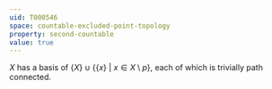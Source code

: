 ```yaml
---
uid: T000546
space: countable-excluded-point-topology
property: second-countable
value: true
---
```

$X$ has a basis of $\{X\} \cup \{\{x\}\ |\ x \in X \setminus p\}$, each of which is trivially path connected.

